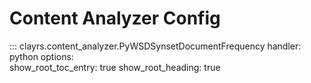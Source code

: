 # Content Analyzer Config

::: clayrs.content_analyzer.PyWSDSynsetDocumentFrequency
    handler: python
    options:    
        show_root_toc_entry: true
        show_root_heading: true
